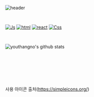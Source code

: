 ![header](https://capsule-render.vercel.app/api?type=rounded&color=auto&height=300&section=header&text=hoyoungSohn&fontSize=60)

<br>

[![Js](https://img.shields.io/badge/JavaScript-black?style=flat-square&logo=JavaScript&logoColor=#F7DF1E)](http://google.com)
[![html](https://img.shields.io/badge/HTML-black?style=flat-square&logo=HTML5&logoColor=#E34F26)]()
[![react](https://img.shields.io/badge/React/ReactNative-black?style=flat-square&logo=React&logoColor=#61DAFB)]()
[![Css](https://img.shields.io/badge/CSS-black?style=flat-square&logo=CSS3&logoColor=#1572B6)]()


<br>

![youthangno's github stats](https://github-readme-stats.vercel.app/api?username=hoyoungSohn&show_icons=true)


<br><br><br><br><br><br>
사용 아이콘 출처(https://simpleicons.org/)
<!--
1. 로고 및 링크띄우기 사용법(사용중)
[![태그이름](https://img.shields.io/badge/태그에 적히는 글씨-태그색?style=flat-square&logo=로고이름&logoColor=로고색)](관련된 내 링크)


2. 커밋 스탯 사용법(사용중)
![youthangno's github stats](https://github-readme-stats.vercel.app/api?username=youthangno&show_icons=true)

3. 커밋 및 푸시 중 사용한 테크스텍 퍼센테이지 표시.
[![youthangno's github stats](https://github-readme-stats.vercel.app/api/top-langs/?username=hoyoungSohn&show_icons=true&hide_border=true&title_color=004386&icon_color=004386&layout=compact)](https://github.com/youthangno)


!-->
